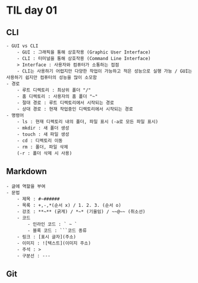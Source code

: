 # TIL day 01
## CLI
    - GUI vs CLI
        - GUI : 그래픽을 통해 상호작용 (Graphic User Interface)
        - CLI : 터미널을 통해 상호작용 (Command Line Interface)
        > Interface : 사용자와 컴퓨터가 소통하는 접점
        - CLI는 사용하기 어렵지만 다양한 작업이 가능하고 적은 성능으로 실행 가능 / GUI는 사용하기 쉽지만 컴퓨터의 성능을 많이 소모함
    - 경로
        - 루트 디렉토리 : 최상위 폴더 "/"
        - 홈 디렉토리 : 사용자의 홈 폴더 "~"
        - 절대 경로 : 루트 디렉토리에서 시작되는 경로
        - 상대 경로 : 현재 작업중인 디렉토리에서 시작되는 경로
    - 명령어
        - ls : 현재 디렉토리 내의 폴더, 파일 표시 (-a로 모든 파일 표시)
        - mkdir : 새 폴더 생성
        - touch : 새 파일 생성
        - cd : 디렉토리 이동
        - rm : 폴더, 파일 삭제
        (-r : 폴더 삭제 시 사용)
## Markdown
    - 글에 역할을 부여
    - 문법
        - 제목 : #~######
        - 목록 : +,-,*(순서 x) / 1. 2. 3. (순서 o)
        - 강조 : **~** (굵게) / *~* (기울임) / ~~@~~ (취소선)
        - 코드
            - 인라인 코드 : ` ~ `
            - 블록 코드 : ```코드 종류
        - 링크 : [표시 글자](주소)
        - 이미지 : ![텍스트](이미지 주소)
        - 주석 : >
        - 구분선 : ---
## Git
    